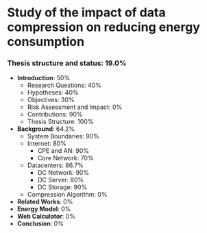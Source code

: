 # Study of the impact of data compression on reducing energy consumption

### Thesis structure and status: 19.0%

* **Introduction**: 50%
    - Research Questions: 40%
    - Hypotheses: 40%
    - Objectives: 30%
    - Risk Assessment and Impact: 0%
    - Contributions: 90%
    - Thesis Structure: 100%
* **Background**: 64.2%
    - System Boundaries: 90%
    - Internet: 80%
        - CPE and AN: 90%
        - Core Network: 70%
    - Datacenters: 86.7%
        - DC Network: 90%
        - DC Server: 80%
        - DC Storage: 90%
    - Compression Algorithm: 0%
* **Related Works**: 0%
* **Energy Model**: 0%
* **Web Calculator**: 0%
* **Conclusion**: 0%
